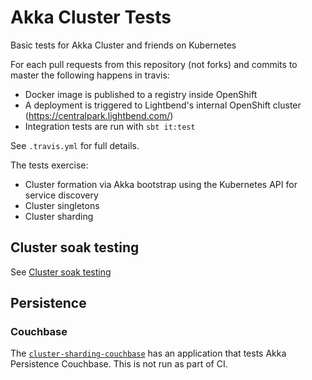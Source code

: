 # Akka Cluster Tests

Basic tests for Akka Cluster and friends on Kubernetes

For each pull requests from this repository (not forks) and commits to master the following happens in travis:

* Docker image is published to a registry inside OpenShift
* A deployment is triggered to Lightbend's internal OpenShift cluster (https://centralpark.lightbend.com/)
* Integration tests are run with `sbt it:test`

See `.travis.yml` for full details.

The tests exercise:

* Cluster formation via Akka bootstrap using the Kubernetes API for service discovery
* Cluster singletons
* Cluster sharding

## Cluster soak testing 

See [Cluster soak testing](cluster-soak/README.md)

## Persistence

### Couchbase

The [`cluster-sharding-couchbase`](cluster-sharding-couchbase/README.md) has an application that tests Akka Persistence Couchbase. This is
not run as part of CI.







